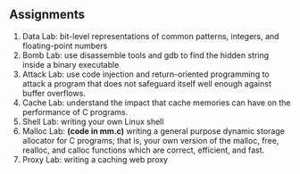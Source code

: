 ## Assignments
1.	Data Lab: bit-level representations of common patterns, integers, and floating-point numbers
2.	Bomb Lab: use disassemble tools and gdb to find the hidden string inside a binary executable
3.	Attack Lab: use code injection and return-oriented programming to attack a program that does not safeguard itself well enough against buffer overflows.
4.	Cache Lab: understand the impact that cache memories can have on the performance of C programs.
5.	Shell Lab: writing your own Linux shell
6.	Malloc Lab: **(code in mm.c)** writing a general purpose dynamic storage allocator for C programs; that is, your own version of the malloc, free, realloc, and calloc functions which are correct, efficient, and fast. 
7.	Proxy Lab: writing a caching web proxy

